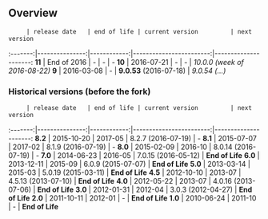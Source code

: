 ## Overview

         | release date   | end of life | current version         | next version
:-------:|---------------:|------------:|------------------------:|---------------------:
**11**   | End of 2016    | *-*         | *-*                     | *-*
**10**   | 2016-07-21     | *-*         | *-*                     | *10.0.0 (week of 2016-08-22)*
**9**    | 2016-03-08     | *-*         | **9.0.53** (2016-07-18) | *9.0.54 (...)*

### Historical versions (before the fork)
         | release date   | end of life | current version         | next version
:-------:|---------------:|------------:|------------------------:|---------------------:
**8.2**  | 2015-10-20     | 2017-05     | 8.2.7 (2016-07-19)      | *-*
**8.1**  | 2015-07-07     | 2017-02     | 8.1.9 (2016-07-19)      | *-*
**8.0**  | 2015-02-09     | 2016-10     | 8.0.14 (2016-07-19)     | *-*
**7.0**  | 2014-06-23     | 2016-05     | 7.0.15 (2016-05-12)     | **End of Life**
**6.0**  | 2013-12-11     | 2015-09     | 6.0.9 (2015-07-07)      | **End of Life**
**5.0**  | 2013-03-14     | 2015-03     | 5.0.19 (2015-03-11)     | **End of Life**
**4.5**  | 2012-10-10     | 2013-07     | 4.5.13 (2013-07-10)     | **End of Life**
**4.0**  | 2012-05-22     | 2013-07     | 4.0.16 (2013-07-06)     | **End of Life**
**3.0**  | 2012-01-31     | 2012-04     | 3.0.3 (2012-04-27)      | **End of Life**
**2.0**  | 2011-10-11     | 2012-01     | *-*                     | **End of Life**
**1.0**  | 2010-06-24     | 2011-10     | *-*                     | **End of Life**